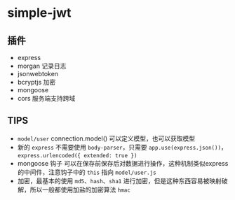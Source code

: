 # simple-jwt

## 插件
- express
- morgan          记录日志
- jsonwebtoken
- bcryptjs        加密
- mongoose
- cors            服务端支持跨域

## TIPS
- `model/user` connection.model() 可以定义模型，也可以获取模型
- 新的 `express` 不需要使用 `body-parser`，只需要 `app.use(express.json())`， `express.urlencoded({ extended: true })`
- mongoose 钩子 可以在保存前保存后对数据进行操作，这种机制类似express的中间件，注意钩子中的 `this` 指向 `model/user.js`
- 加密，最基本的使用 `md5`、`hash`、`sha1` 进行加密，但是这种东西容易被映射破解，所以一般都使用加盐的加密算法 `hmac`